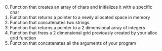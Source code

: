 0. Function that creates an array of chars and initializes it with a specific char
1. Function that returns a pointer to a newly allocated space in memory
2. Function that concatenates two strings
3. Function that returns a pointer to a 2 dimensional array of integers
4. Function that frees a 2 dimensional grid previously created by your alloc grid function
100. Function that concatenates all the arguments of your program
